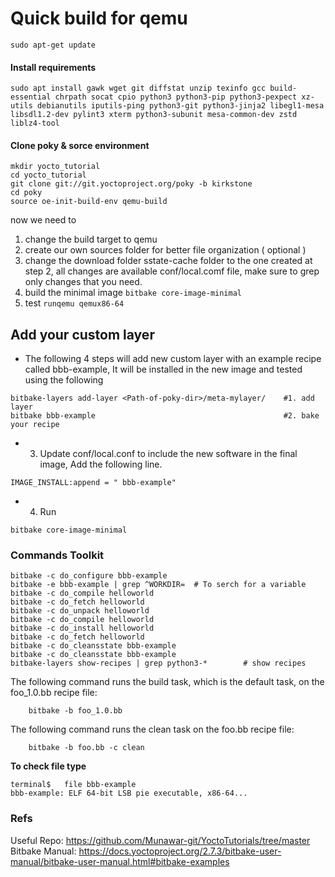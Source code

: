 # Quick build for qemu

```
sudo apt-get update      
```
#### Install requirements
```
sudo apt install gawk wget git diffstat unzip texinfo gcc build-essential chrpath socat cpio python3 python3-pip python3-pexpect xz-utils debianutils iputils-ping python3-git python3-jinja2 libegl1-mesa libsdl1.2-dev pylint3 xterm python3-subunit mesa-common-dev zstd liblz4-tool
```
#### Clone poky & sorce environment
```
mkdir yocto_tutorial
cd yocto_tutorial
git clone git://git.yoctoproject.org/poky -b kirkstone
cd poky
source oe-init-build-env qemu-build  
```
now we need to 
1. change the build target to qemu
2. create our own sources folder for better file organization ( optional )
3. change the download folder sstate-cache folder to the one created at step 2, all changes are available conf/local.comf file, make sure to grep only changes that you need.
4. build the minimal image `bitbake core-image-minimal`
5. test `runqemu qemux86-64`

## Add your custom layer

- The following 4 steps will add new custom layer with an example recipe called bbb-example, It will be installed in the new image and tested using the following

```
bitbake-layers add-layer <Path-of-poky-dir>/meta-mylayer/    #1. add layer
bitbake bbb-example                                          #2. bake your recipe
```
- 3. Update conf/local.conf to include the new software in the final image, Add the following line.
```
IMAGE_INSTALL:append = " bbb-example"
```
- 4. Run 
```
bitbake core-image-minimal
```







### Commands Toolkit
```
bitbake -c do_configure bbb-example
bitbake -e bbb-example | grep ^WORKDIR=  # To serch for a variable
bitbake -c do_compile helloworld
bitbake -c do_fetch helloworld
bitbake -c do_unpack helloworld
bitbake -c do_compile helloworld
bitbake -c do_install helloworld
bitbake -c do_fetch helloworld
bitbake -c do_cleansstate bbb-example
bitbake -c do_cleansstate bbb-example
bitbake-layers show-recipes | grep python3-*        # show recipes
```

The following command runs the build task, which is the default task, on the foo_1.0.bb recipe file:
```
    bitbake -b foo_1.0.bb
```
The following command runs the clean task on the foo.bb recipe file:
```
    bitbake -b foo.bb -c clean
```
**To check file type**
```
terminal$   file bbb-example
bbb-example: ELF 64-bit LSB pie executable, x86-64...
```


### Refs
Useful Repo: https://github.com/Munawar-git/YoctoTutorials/tree/master
Bitbake Manual: https://docs.yoctoproject.org/2.7.3/bitbake-user-manual/bitbake-user-manual.html#bitbake-examples

